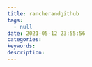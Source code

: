 ```yaml
---
title: rancherandgithub
tags:
  - null
date: 2021-05-12 23:55:56
categories:
keywords:
description:
---
```

